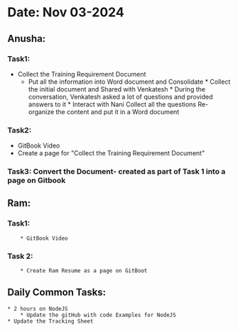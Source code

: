 
# Date: Nov 03-2024
## Anusha: 
### Task1: 
* Collect the Training Requirement Document
    * Put all the information into Word document and Consolidate
          * Collect the initial document and Shared with Venkatesh
          * During the conversation, Venkatesh asked a lot of questions and provided answers to it
          * Interact with Nani
              Collect all the questions
          Re-organize the content and put it in a Word document
     
### Task2: 
* GitBook Video
* Create a page for "Collect the Training Requirement Document"

### Task3: Convert the Document- created as part of Task 1 into a page on Gitbook



## Ram:
   ###  Task1: 
        * GitBook Video
   ### Task 2:
        * Create Ram Resume as a page on GitBoot
## Daily Common Tasks: 
    * 2 hours on NodeJS
        * Update the gitHub with code Examples for NodeJS
    * Update the Tracking Sheet
    
    





